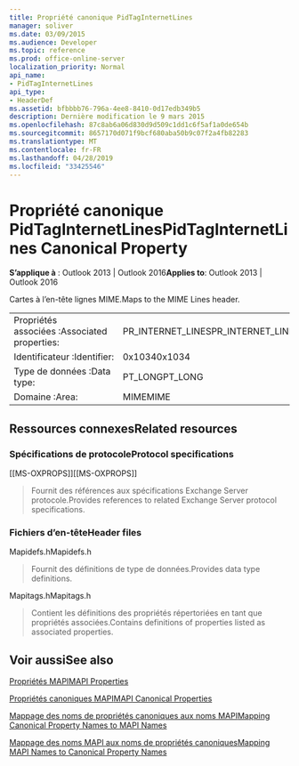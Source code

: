 ```yaml
---
title: Propriété canonique PidTagInternetLines
manager: soliver
ms.date: 03/09/2015
ms.audience: Developer
ms.topic: reference
ms.prod: office-online-server
localization_priority: Normal
api_name:
- PidTagInternetLines
api_type:
- HeaderDef
ms.assetid: bfbbbb76-796a-4ee8-8410-0d17edb349b5
description: Dernière modification le 9 mars 2015
ms.openlocfilehash: 87c8ab6a06d830d9d509c1dd1c6f5af1a0de654b
ms.sourcegitcommit: 8657170d071f9bcf680aba50b9c07f2a4fb82283
ms.translationtype: MT
ms.contentlocale: fr-FR
ms.lasthandoff: 04/28/2019
ms.locfileid: "33425546"
---
```

# <a name="pidtaginternetlines-canonical-property"></a><span data-ttu-id="3225a-103">Propriété canonique PidTagInternetLines</span><span class="sxs-lookup"><span data-stu-id="3225a-103">PidTagInternetLines Canonical Property</span></span>

  
  
<span data-ttu-id="3225a-104">**S’applique à** : Outlook 2013 | Outlook 2016</span><span class="sxs-lookup"><span data-stu-id="3225a-104">**Applies to**: Outlook 2013 | Outlook 2016</span></span> 
  
<span data-ttu-id="3225a-105">Cartes à l’en-tête lignes MIME.</span><span class="sxs-lookup"><span data-stu-id="3225a-105">Maps to the MIME Lines header.</span></span>
  
|||
|:-----|:-----|
|<span data-ttu-id="3225a-106">Propriétés associées :</span><span class="sxs-lookup"><span data-stu-id="3225a-106">Associated properties:</span></span>  <br/> |<span data-ttu-id="3225a-107">PR_INTERNET_LINES</span><span class="sxs-lookup"><span data-stu-id="3225a-107">PR_INTERNET_LINES</span></span>  <br/> |
|<span data-ttu-id="3225a-108">Identificateur :</span><span class="sxs-lookup"><span data-stu-id="3225a-108">Identifier:</span></span>  <br/> |<span data-ttu-id="3225a-109">0x1034</span><span class="sxs-lookup"><span data-stu-id="3225a-109">0x1034</span></span>  <br/> |
|<span data-ttu-id="3225a-110">Type de données :</span><span class="sxs-lookup"><span data-stu-id="3225a-110">Data type:</span></span>  <br/> |<span data-ttu-id="3225a-111">PT_LONG</span><span class="sxs-lookup"><span data-stu-id="3225a-111">PT_LONG</span></span>  <br/> |
|<span data-ttu-id="3225a-112">Domaine :</span><span class="sxs-lookup"><span data-stu-id="3225a-112">Area:</span></span>  <br/> |<span data-ttu-id="3225a-113">MIME</span><span class="sxs-lookup"><span data-stu-id="3225a-113">MIME</span></span>  <br/> |
   
## <a name="related-resources"></a><span data-ttu-id="3225a-114">Ressources connexes</span><span class="sxs-lookup"><span data-stu-id="3225a-114">Related resources</span></span>

### <a name="protocol-specifications"></a><span data-ttu-id="3225a-115">Spécifications de protocole</span><span class="sxs-lookup"><span data-stu-id="3225a-115">Protocol specifications</span></span>

<span data-ttu-id="3225a-116">[[MS-OXPROPS]]</span><span class="sxs-lookup"><span data-stu-id="3225a-116">[[MS-OXPROPS]]</span></span> 
  
> <span data-ttu-id="3225a-117">Fournit des références aux spécifications Exchange Server protocole.</span><span class="sxs-lookup"><span data-stu-id="3225a-117">Provides references to related Exchange Server protocol specifications.</span></span>
    
### <a name="header-files"></a><span data-ttu-id="3225a-118">Fichiers d’en-tête</span><span class="sxs-lookup"><span data-stu-id="3225a-118">Header files</span></span>

<span data-ttu-id="3225a-119">Mapidefs.h</span><span class="sxs-lookup"><span data-stu-id="3225a-119">Mapidefs.h</span></span>
  
> <span data-ttu-id="3225a-120">Fournit des définitions de type de données.</span><span class="sxs-lookup"><span data-stu-id="3225a-120">Provides data type definitions.</span></span>
    
<span data-ttu-id="3225a-121">Mapitags.h</span><span class="sxs-lookup"><span data-stu-id="3225a-121">Mapitags.h</span></span>
  
> <span data-ttu-id="3225a-122">Contient les définitions des propriétés répertoriées en tant que propriétés associées.</span><span class="sxs-lookup"><span data-stu-id="3225a-122">Contains definitions of properties listed as associated properties.</span></span>
    
## <a name="see-also"></a><span data-ttu-id="3225a-123">Voir aussi</span><span class="sxs-lookup"><span data-stu-id="3225a-123">See also</span></span>



[<span data-ttu-id="3225a-124">Propriétés MAPI</span><span class="sxs-lookup"><span data-stu-id="3225a-124">MAPI Properties</span></span>](mapi-properties.md)
  
[<span data-ttu-id="3225a-125">Propriétés canoniques MAPI</span><span class="sxs-lookup"><span data-stu-id="3225a-125">MAPI Canonical Properties</span></span>](mapi-canonical-properties.md)
  
[<span data-ttu-id="3225a-126">Mappage des noms de propriétés canoniques aux noms MAPI</span><span class="sxs-lookup"><span data-stu-id="3225a-126">Mapping Canonical Property Names to MAPI Names</span></span>](mapping-canonical-property-names-to-mapi-names.md)
  
[<span data-ttu-id="3225a-127">Mappage des noms MAPI aux noms de propriétés canoniques</span><span class="sxs-lookup"><span data-stu-id="3225a-127">Mapping MAPI Names to Canonical Property Names</span></span>](mapping-mapi-names-to-canonical-property-names.md)

